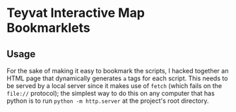 # Teyvat Interactive Map Bookmarklets

## Usage
For the sake of making it easy to bookmark the scripts, I hacked together an HTML page that
dynamically generates `a` tags for each script. This needs to be served by a local server since
it makes use of `fetch` (which fails on the `file://` protocol); the simplest way to do this on any
computer that has python is to run `python -m http.server` at the project's root directory.
